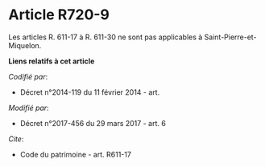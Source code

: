 # Article R720-9

Les articles R. 611-17 à R. 611-30 ne sont pas applicables à Saint-Pierre-et-Miquelon.

**Liens relatifs à cet article**

_Codifié par_:

  - Décret n°2014-119 du 11 février 2014 - art.

_Modifié par_:

  - Décret n°2017-456 du 29 mars 2017 - art. 6

_Cite_:

  - Code du patrimoine - art. R611-17
